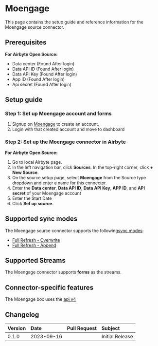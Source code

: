 # Moengage

This page contains the setup guide and reference information for the Moengage source connector.

## Prerequisites

**For Airbyte Open Source:**

- Data center (Found After login)
- Data API ID (Found After login)
- Data API Key (Found After login)
- App ID (Found After login)
- Api secret (Found After login)

## Setup guide

### Step 1: Set up Moengage account and forms

1. Signup on [Moengage](https://dashboard-01.moengage.com/v4/#/auth) to create an account.
2. Login with that created account and move to dashboard

### Step 2: Set up the Moengage connector in Airbyte

**For Airbyte Open Source:**

1. Go to local Airbyte page.
2. In the left navigation bar, click **Sources**. In the top-right corner, click **+ New Source**.
3. On the source setup page, select **Moengage** from the Source type dropdown and enter a name for this connector.
4. Enter the **Data center**, **Data API ID**, **Data API Key**, **APP ID**, and **API secret** of your Moengage account
5. Enter the Start Date
6. Click **Set up source**.

## Supported sync modes

The Moengage source connector supports the following[sync modes](https://docs.airbyte.com/cloud/core-concepts#connection-sync-modes):
​
- [Full Refresh - Overwrite](https://docs.airbyte.com/understanding-airbyte/connections/full-refresh-overwrite)
- [Full Refresh - Append](https://docs.airbyte.com/understanding-airbyte/connections/full-refresh-append)

## Supported Streams

The Moengage connector supports **forms** as the streams.

## Connector-specific features

​The Moengage box uses the [api v4](https://api-{data_center}.moengage.com/)

## Changelog

| Version | Date       | Pull Request                                             | Subject         |
| :------ | :--------- | :------------------------------------------------------- | :-------------- |
| 0.1.0   | 2023-09-16 | [](https://github.com/airbytehq/airbyte/pull/) | Initial Release |